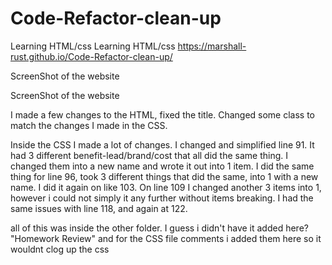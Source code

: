 # Code-Refactor-clean-up
Learning HTML/css
Learning HTML/css https://marshall-rust.github.io/Code-Refactor-clean-up/

ScreenShot of the website

ScreenShot of the website

I made a few changes to the HTML, fixed the title. Changed some class to match the changes I made in the CSS.

Inside the CSS I made a lot of changes. I changed and simplified line 91. It had 3 different benefit-lead/brand/cost that all did the same thing. I changed them into a new name and wrote it out into 1 item. I did the same thing for line 96, took 3 different things that did the same, into 1 with a new name. I did it again on like 103. On line 109 I changed another 3 items into 1, however i could not simply it any further without items breaking. I had the same issues with line 118, and again at 122.



all of this was inside the other folder. I guess i didn't have it added here? "Homework Review"
and for the CSS file comments i added them here so it wouldnt clog up the css
